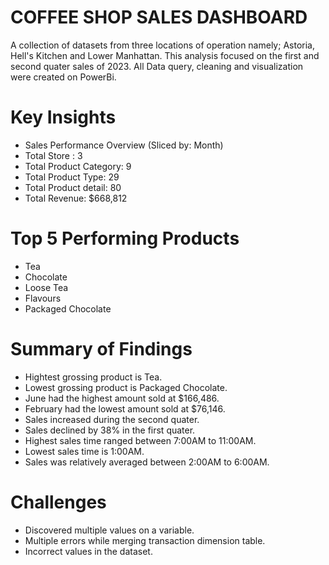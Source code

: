 # COFFEE SHOP SALES DASHBOARD
A collection of datasets from three locations of operation namely; Astoria, Hell's Kitchen and Lower Manhattan. This analysis focused on the first and second quater sales of 2023. All Data query, cleaning and visualization were created on PowerBi. 
# Key Insights
- Sales Performance Overview (Sliced by: Month)
- Total Store : 3
- Total Product Category: 9
- Total Product Type: 29
- Total Product detail: 80
- Total Revenue: $668,812
# Top 5 Performing Products
- Tea 
- Chocolate
- Loose Tea 
- Flavours 
- Packaged Chocolate
# Summary of Findings
- Hightest grossing product is Tea.
- Lowest grossing product is Packaged Chocolate.
- June had the highest amount sold at $166,486.
- February had the lowest amount sold at $76,146.
- Sales increased during the second quater.
- Sales declined by 38% in the first quater.
- Highest sales time ranged between 7:00AM to 11:00AM.
- Lowest sales time is 1:00AM.
- Sales was relatively averaged between 2:00AM to 6:00AM.
# Challenges
- Discovered multiple values on a variable.
- Multiple errors while merging transaction dimension table.
- Incorrect values in the dataset.
